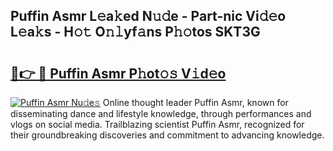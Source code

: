 ## Puffin Asmr L𝚎a𝚔ed N𝚞𝚍e - Part-nic Vi𝚍𝚎o L𝚎a𝚔s - H𝚘𝚝 O𝚗𝚕yf𝚊ns P𝚑𝚘tos SKT3G

# <h2><a href="http://kf27wu.oniu.top/?m=Puffin+Asmr">🔗👉 🔴 Puffin Asmr P𝚑ot𝚘𝚜 V𝚒d𝚎o</a></h2>

[![Puffin Asmr Nu𝚍e𝚜](https://i.imgur.com/0qMVB7G.gif)](http://kf27wu.oniu.top/?m=Puffin+Asmr)
Online thought leader Puffin Asmr, known for disseminating dance and lifestyle knowledge, through performances and vlogs on social media. Trailblazing scientist Puffin Asmr, recognized for their groundbreaking discoveries and commitment to advancing knowledge.  
